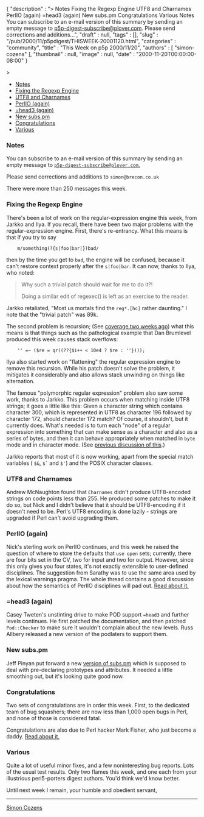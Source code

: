{
   "description" : "> Notes Fixing the Regexp Engine UTF8 and Charnames PerlIO (again) =head3 (again) New subs.pm Congratulations Various Notes You can subscribe to an e-mail version of this summary by sending an empty message to p5p-digest-subscribe@plover.com. Please send corrections and additions...",
   "draft" : null,
   "tags" : [],
   "slug" : "/pub/2000/11/p5pdigest/THISWEEK-20001120.html",
   "categories" : "community",
   "title" : "This Week on p5p 2000/11/20",
   "authors" : [
      "simon-cozens"
   ],
   "thumbnail" : null,
   "image" : null,
   "date" : "2000-11-20T00:00:00-08:00"
}



&gt;

-   [Notes](#Notes)
-   [Fixing the Regexp Engine](#Fixing_the_Regexp_Engine)
-   [UTF8 and Charnames](#UTF8_and_Charnames)
-   [PerlIO (again)](#PerlIO_again)
-   [=head3 (again)](#head3_again)
-   [New subs.pm](#New_subspm)
-   [Congratulations](#Congratulations)
-   [Various](#Various)

### <span id="Notes">Notes</span>

You can subscribe to an e-mail version of this summary by sending an empty message to [`p5p-digest-subscribe@plover.com`.](mailto:p5p-digest-subscribe@plover.com)

Please send corrections and additions to `simon@brecon.co.uk`

There were more than 250 messages this week.

### <span id="Fixing_the_Regexp_Engine">Fixing the Regexp Engine</span>

There's been a lot of work on the regular-expression engine this week, from Jarkko and Ilya. If you recall, there have been two major problems with the regular-expression engine. First, there's re-entrancy. What this means is that if you try to say

        m/something(?{s|foo|bar|})bad/

then by the time you get to `bad`, the engine will be confused, because it can't restore context properly after the `s|foo|bar`. It can now, thanks to Ilya, who noted:

> Why such a trivial patch should wait for me to do it?!
>
> Doing a similar edit of regexec() is left as an exercise to the reader.

Jarkko retaliated, "Most us mortals find the `reg*.[hc]` rather daunting." I note that the "trivial patch" was 89k.

The second problem is recursion; (See [coverage two weeks ago](/pub/2000/11/p5pdigest/THISWEEK-20001107.html#The_Regex_Stack_Problem)) what this means is that things such as the pathological example that Dan Brumlevel produced this week causes stack overflows:

        '' =~ ($re = qr((??{$i++ < 10e4 ? $re : ''})));

Ilya also started work on "flattening" the regular expression engine to remove this recursion. While his patch doesn't solve the problem, it mitigates it considerably and also allows stack unwinding on things like alternation.

The famous "polymorphic regular expression" problem also saw some work, thanks to Jarkko. This problem occurs when matching inside UTF8 strings; it goes a little like this: Given a character string which contains character 300, which is represented in UTF8 as character 196 followed by character 172, should character 172 match? Of course, it shouldn't, but it currently does. What's needed is to turn each "node" of a regular expression into something that can make sense as a character and also as a series of bytes, and then it can behave appropriately when matched in `byte` mode and in character mode. (See [previous discussion of this](/pub/2000/07/p5pdigest/THISWEEK-20000702.html#Unicode_Regex_Matching).)

Jarkko reports that most of it is now working, apart from the special match variables ( `$&`, `` $` `` and `$'`) and the POSIX character classes.

### <span id="UTF8_and_Charnames">UTF8 and Charnames</span>

Andrew McNaughton found that `Charnames` didn't produce UTF8-encoded strings on code points less than 255. He produced some patches to make it do so, but Nick and I didn't believe that it should be UTF8-encoding if it doesn't need to be. Perl's UTF8 encoding is done lazily - strings are upgraded if Perl can't avoid upgrading them.

### <span id="PerlIO_again">PerlIO (again)</span>

Nick's sterling work on PerlIO continues, and this week he raised the question of where to store the defaults that `use open` sets; currently, there are four bits set in the CV, two for input and two for output. However, since this only gives you four states, it's not exactly extensible to user-defined disciplines. The suggestion from Sarathy was to use the same area used by the lexical warnings pragma. The whole thread contains a good discussion about how the semantics of PerlIO disciplines will pad out. [Read about it.](http://www.xray.mpe.mpg.de/mailing-lists/perl5-porters/2000-11/msg00780.html)

### <span id="head3_again">=head3 (again)</span>

Casey Tweten's unstinting drive to make POD support `=head3` and further levels continues. He first patched the documentation, and then patched `Pod::Checker` to make sure it wouldn't complain about the new levels. Russ Allbery released a new version of the podlaters to support them.

### <span id="New_subspm">New subs.pm</span>

Jeff Pinyan put forward a new [version of subs.pm](http://www.xray.mpe.mpg.de/mailing-lists/perl5-porters/2000-11/msg00822.html) which is supposed to deal with pre-declaring prototypes and attributes. It needed a little smoothing out, but it's looking quite good now.

### <span id="Congratulations">Congratulations</span>

Two sets of congratulations are in order this week. First, to the dedicated team of bug squashers; there are now less than 1,000 open bugs in Perl, and none of those is considered fatal.

Congratulations are also due to Perl hacker Mark Fisher, who just become a daddy. [Read about it.](http://www.xray.mpe.mpg.de/mailing-lists/perl5-porters/2000-11/msg00934.html)

### <span id="Various">Various</span>

Quite a lot of useful minor fixes, and a few noninteresting bug reports. Lots of the usual test results. Only two flames this week, and one each from your illustrious perl5-porters digest authors. You'd think we'd know better.

Until next week I remain, your humble and obedient servant,

------------------------------------------------------------------------

[Simon Cozens](mailto:simon@brecon.co.uk)
